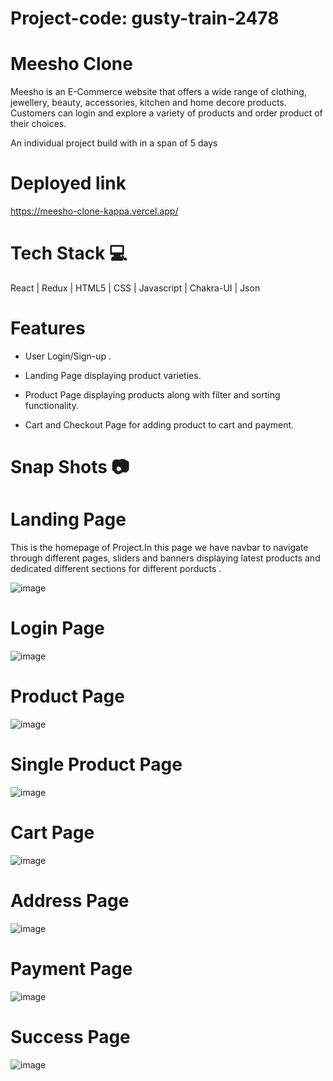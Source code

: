 # Project-code: gusty-train-2478

# Meesho Clone
Meesho is an E-Commerce website that offers a wide range of clothing, jewellery, beauty, accessories, kitchen and home decore products. Customers can login and explore a variety of products and order product of their choices.

An individual project build with in a span of 5 days

# Deployed link

https://meesho-clone-kappa.vercel.app/

# Tech Stack 💻

React | Redux  | HTML5 | CSS | Javascript | Chakra-UI | Json

# Features

- User Login/Sign-up .

- Landing Page displaying product varieties.

- Product Page displaying products along with filter and sorting functionality.

- Cart and Checkout Page for adding product to cart and payment.


# Snap Shots 📷

# Landing Page

This is the homepage of Project.In this page we have navbar to navigate through different pages, sliders and banners displaying latest products and dedicated different sections for different porducts .

![image](https://github.com/Pranavi-Kayapati/meesho-clone/assets/119408915/9ac93db0-22eb-469b-93a2-8f515b21711f)


# Login Page

![image](https://github.com/Pranavi-Kayapati/meesho-clone/assets/119408915/a1d20f72-09e4-41ce-8fc6-b37b0a15b8b6)

# Product Page

![image](https://github.com/Pranavi-Kayapati/meesho-clone/assets/119408915/7d05da6b-19fa-48a9-9c0e-c88e9048d906)


# Single Product Page

![image](https://github.com/Pranavi-Kayapati/meesho-clone/assets/119408915/e32df757-58a2-4816-9772-020d456a7ab9)


# Cart Page

![image](https://github.com/Pranavi-Kayapati/meesho-clone/assets/119408915/98ff0743-e860-46f2-8194-6c51ffa1a598)

# Address Page

![image](https://github.com/Pranavi-Kayapati/meesho-clone/assets/119408915/14604a84-3cba-49e2-b89a-fedba1ef879d)


# Payment Page 

![image](https://github.com/Pranavi-Kayapati/meesho-clone/assets/119408915/6407694c-abc4-4984-af5c-07938d406564)

# Success Page 

![image](https://github.com/Pranavi-Kayapati/meesho-clone/assets/119408915/cdf5e61f-9bde-402e-9b88-34f33a6900c9)




